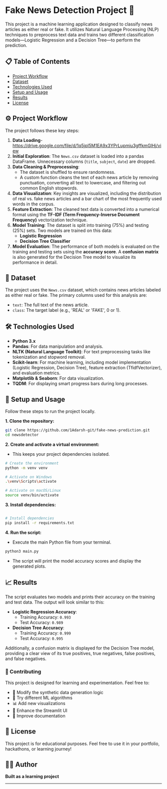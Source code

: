 # Fake News Detection Project 📰

This project is a machine learning application designed to classify news articles as either real or fake. It utilizes Natural Language Processing (NLP) techniques to preprocess text data and trains two different classification models—Logistic Regression and a Decision Tree—to perform the prediction.


## 📋 Table of Contents
* [Project Workflow](#-project-workflow)
* [Dataset](#-dataset)
* [Technologies Used](#-technologies-used)
* [Setup and Usage](#-setup-and-usage)
* [Results](#-results)
* [License](#-license)

## ⚙️ Project Workflow

The project follows these key steps:
1.  **Data Loading**- https://drive.google.com/file/d/1q5jpI5M1EA9x3YPrLupmiu3gffkmGlHj/view
2.  **Initial Exploration**: The `News.csv` dataset is loaded into a pandas DataFrame. Unnecessary columns (`title`, `subject`, `date`) are dropped.
3.  **Data Cleaning & Preprocessing**:
    * The dataset is shuffled to ensure randomness.
    * A custom function cleans the text of each news article by removing punctuation, converting all text to lowercase, and filtering out common English stopwords.
4.  **Data Visualization**: Key insights are visualized, including the distribution of real vs. fake news articles and a bar chart of the most frequently used words in the corpus.
5.  **Feature Extraction**: The cleaned text data is converted into a numerical format using the **TF-IDF (Term Frequency-Inverse Document Frequency)** vectorization technique.
6.  **Model Training**: The dataset is split into training (75%) and testing (25%) sets. Two models are trained on this data:
    * **Logistic Regression**
    * **Decision Tree Classifier**
7.  **Model Evaluation**: The performance of both models is evaluated on the training and testing sets using the **accuracy score**. A **confusion matrix** is also generated for the Decision Tree model to visualize its performance in detail.

## 💾 Dataset
The project uses the `News.csv` dataset, which contains news articles labeled as either real or fake. The primary columns used for this analysis are:
* `text`: The full text of the news article.
* `class`: The target label (e.g., 'REAL' or 'FAKE', 0 or 1).

## 🛠️ Technologies Used
* **Python 3.x**
* **Pandas**: For data manipulation and analysis.
* **NLTK (Natural Language Toolkit)**: For text preprocessing tasks like tokenization and stopword removal.
* **Scikit-learn**: For machine learning, including model implementation (Logistic Regression, Decision Tree), feature extraction (TfidfVectorizer), and evaluation metrics.
* **Matplotlib & Seaborn**: For data visualization.
* **TQDM**: For displaying smart progress bars during long processes.

## 🚀 Setup and Usage

Follow these steps to run the project locally.

**1. Clone the repository:**
```bash
git clone https://github.com/1Adarsh-git/fake-news-prediction.git
cd newsdetector
````

**2. Create and activate a virtual environment:**

  * This keeps your project dependencies isolated.

<!-- end list -->

```bash
# Create the environment
python -m venv venv

# Activate on Windows
.\venv\Scripts\activate

# Activate on macOS/Linux
source venv/bin/activate
```

**3. Install dependencies:**

```bash

# Install dependencies
pip install -r requirements.txt
```

**4. Run the script:**

  * Execute the main Python file from your terminal.

<!-- end list -->

```bash
python3 main.py
```

  * The script will print the model accuracy scores and display the generated plots.

## 📈 Results

The script evaluates two models and prints their accuracy on the training and test data. The output will look similar to this:

  * **Logistic Regression Accuracy**:
      * Training Accuracy: `0.993`
      * Test Accuracy: `0.989`
  * **Decision Tree Accuracy**:
      * Training Accuracy: `0.999`
      * Test Accuracy: `0.995`

Additionally, a confusion matrix is displayed for the Decision Tree model, providing a clear view of its true positives, true negatives, false positives, and false negatives.

### 🤝 Contributing

This project is designed for learning and experimentation. Feel free to:
- 🔧 Modify the synthetic data generation logic
- 🤖 Try different ML algorithms  
- 📊 Add new visualizations
- 🎨 Enhance the Streamlit UI
- 📝 Improve documentation

## 📄 License

This project is for educational purposes. Feel free to use it in your portfolio, hackathons, or learning journey!

## 👨‍💻 Author

**Built as a learning project**

---
